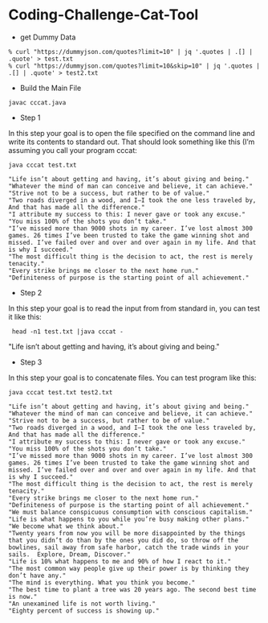 # Coding-Challenge-Cat-Tool

- get Dummy Data
```
% curl "https://dummyjson.com/quotes?limit=10" | jq '.quotes | .[] | .quote' > test.txt
% curl "https://dummyjson.com/quotes?limit=10&skip=10" | jq '.quotes | .[] | .quote' > test2.txt
```

- Build the Main File
```
javac cccat.java
```

- Step 1
  
In this step your goal is to open the file specified on the command line and write its contents to standard out. That should look something like this (I’m assuming you call your program cccat:

```
java cccat test.txt
```
```
"Life isn’t about getting and having, it’s about giving and being."
"Whatever the mind of man can conceive and believe, it can achieve."
"Strive not to be a success, but rather to be of value."
"Two roads diverged in a wood, and I—I took the one less traveled by, And that has made all the difference."
"I attribute my success to this: I never gave or took any excuse."
"You miss 100% of the shots you don’t take."
"I’ve missed more than 9000 shots in my career. I’ve lost almost 300 games. 26 times I’ve been trusted to take the game winning shot and missed. I’ve failed over and over and over again in my life. And that is why I succeed."
"The most difficult thing is the decision to act, the rest is merely tenacity."
"Every strike brings me closer to the next home run."
"Definiteness of purpose is the starting point of all achievement."
```

- Step 2

In this step your goal is to read the input from from standard in, you can test it like this:

```
 head -n1 test.txt |java cccat -
```
"Life isn’t about getting and having, it’s about giving and being."


- Step 3

In this step your goal is to concatenate files. You can test  program like this:
```
java cccat test.txt test2.txt
```
```
"Life isn’t about getting and having, it’s about giving and being."
"Whatever the mind of man can conceive and believe, it can achieve."
"Strive not to be a success, but rather to be of value."
"Two roads diverged in a wood, and I—I took the one less traveled by, And that has made all the difference."
"I attribute my success to this: I never gave or took any excuse."
"You miss 100% of the shots you don’t take."
"I’ve missed more than 9000 shots in my career. I’ve lost almost 300 games. 26 times I’ve been trusted to take the game winning shot and missed. I’ve failed over and over and over again in my life. And that is why I succeed."
"The most difficult thing is the decision to act, the rest is merely tenacity."
"Every strike brings me closer to the next home run."
"Definiteness of purpose is the starting point of all achievement."
"We must balance conspicuous consumption with conscious capitalism."
"Life is what happens to you while you’re busy making other plans."
"We become what we think about."
"Twenty years from now you will be more disappointed by the things that you didn’t do than by the ones you did do, so throw off the bowlines, sail away from safe harbor, catch the trade winds in your sails.  Explore, Dream, Discover."
"Life is 10% what happens to me and 90% of how I react to it."
"The most common way people give up their power is by thinking they don’t have any."
"The mind is everything. What you think you become."
"The best time to plant a tree was 20 years ago. The second best time is now."
"An unexamined life is not worth living."
"Eighty percent of success is showing up."
```
